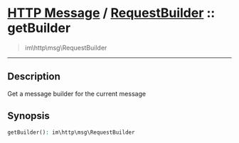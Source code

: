 # [HTTP Message](http.md) / [RequestBuilder](http-RequestBuilder.md) :: getBuilder
 > im\http\msg\RequestBuilder
____

## Description
Get a message builder for the current message

## Synopsis
```php
getBuilder(): im\http\msg\RequestBuilder
```
